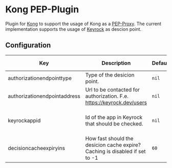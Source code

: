 # Kong PEP-Plugin

Plugin for [Kong](https://konghq.com/) to support the usage of Kong as a [PEP-Proxy](https://github.com/FIWARE/tutorials.PEP-Proxy). The current implementation supports the usage of [Keyrock](https://github.com/ging/fiware-idm) as descion point.

## Configuration

| Key| Description | Default |Required|Allowed values|
|----|-------------|---------|--------|--------------|
|authorizationendpointtype| Type of the desicion point. | ```nil```| ```true```| ```Keyrock``` |
|authorizationendpointaddress| Url to be contacted for authorization. F.e. https://keyrock.dev/users | ```nil```| ```true```| type.URL |   
|keyrockappid| Id of the app in Keyrock that should be checked. | ```nil```| ```true``` in case of type ``Keyrock```| type.String |
|decisioncacheexpiryins| How fast should the desicion cache expire? Caching is disabled if set to -1 | ```60``` | ```false``` | type.Int64|   